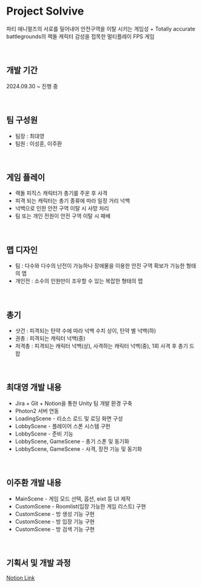# Project Solvive
파티 애니멀즈의 서로를 밀어내어 안전구역을 이탈 시키는 게임성 + Totally accurate battlegrounds의 랙돌 캐릭터 감성을 접목한 멀티플레이 FPS 게임
<br><br><br>

## 개발 기간
2024.09.30 ~ 진행 중
<br><br><br>

## 팀 구성원
- 팀장 : 최대영
- 팀원 : 이성훈, 이주환
<br><br><br>

## 게임 플레이
- 랙돌 피직스 캐릭터가 총기를 주운 후 사격
- 피격 되는 캐릭터는 총기 종류에 따라 일정 거리 넉백
- 넉백으로 인한 안전 구역 이탈 시 사망 처리
- 팀 또는 개인 전원이 안전 구역 이탈 시 패배
<br><br><br>

## 맵 디자인
- 팀 : 다수와 다수의 난전이 가능하나 장애물을 이용한 안전 구역 확보가 가능한 형태의 맵
- 개인전 : 소수의 인원만이 조우할 수 있는 복잡한 형태의 맵 
<br><br><br>

## 총기
- 샷건 : 피격되는 탄약 수에 따라 넉백 수치 상이, 탄약 별 넉백(하)
- 권총 : 피격되는 캐릭터 넉백(중)
- 저격총 : 피격되는 캐릭터 넉백(상), 사격하는 캐릭터 넉백(중), 1회 사격 후 총기 드랍
<br><br><br>

## 최대영 개발 내용
- Jira + Git + Notion을 통한 Unity 팀 개발 환경 구축
- Photon2 서버 연동
- LoadingScene - 리소스 로드 및 로딩 화면 구성
- LobbyScene - 플레이어 스폰 시스템 구현
- LobbyScene - 준비 기능
- LobbyScene, GameScene - 총기 스폰 및 동기화
- LobbyScene, GameScene - 사격, 장전 기능 및 동기화
<br><br><br>

## 이주환 개발 내용
- MainScene - 게임 모드 선택, 옵션, eixt 등 UI 제작
- CustomScene - Roomlist(입장 가능한 게임 리스트) 구현
- CustomScene - 방 생성 기능 구현
- CustomScene - 방 입장 기능 구현
- CustomScene - 방 검색 기능 구현
<br><br><br>

## 기획서 및 개발 과정
[Notion Link](https://hypnotic-ocelot-c39.notion.site/Project-Solvive-109285de75ba80e5aa81f923a9f34aa1?pvs=4)
